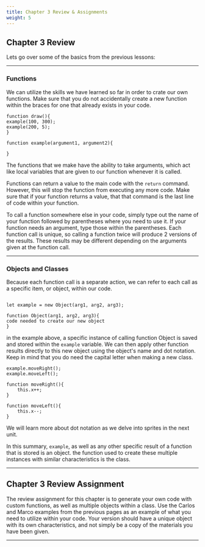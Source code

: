 ```yaml
---
title: Chapter 3 Review & Assignments
weight: 5
---
```

## Chapter 3 Review

Lets go over some of the basics from the previous lessons:

---

### Functions

We can utilize the skills we have learned so far in order to crate our own functions. Make sure that you do not accidentally create a new function within the braces for one that already exists in your code.

```
function draw(){
example(100, 300);
example(200, 5);
}

function example(argument1, argument2){

}
```

The functions that we make have the ability to take arguments, which act like local variables that are given to our function whenever it is called.

Functions can return a value to the main code with the `return` command. However, this will stop the function from executing any more code. Make sure that if your function returns a value, that that command is the last line of code within your function.

To call a function somewhere else in your code, simply type out the name of your function followed by parentheses where you need to use it. If your function needs an argument, type those within the parentheses. Each function call is unique, so calling a function twice will produce 2 versions of the results. These results may be different depending on the arguments given at the function call.

---

### Objects and Classes

Because each function call is a separate action, we can refer to each call as a specific item, or object, within our code.

```

let example = new Object(arg1, arg2, arg3);

function Object(arg1, arg2, arg3){
code needed to create our new object
}
```

in the example above, a specific instance of calling function Object is saved and stored within the `example` variable. We can then apply other function results directly to this new object using the object's name and dot notation. Keep in mind that you do need the capital letter when making a new class.

```
example.moveRight();
example.moveLeft();

function moveRight(){
    this.x++;
}

function moveLeft(){
    this.x--;
}
```

We will learn more about dot notation as we delve into sprites in the next unit.

In this summary, `example`, as well as any other specific result of a function that is stored is an object. the function used to create these multiple instances with similar characteristics is the class.

---

## Chapter 3 Review Assignment

The review assignment for this chapter is to generate your own code with custom functions, as well as multiple objects within a class. Use the Carlos and Marco examples from the previous pages as an example of what you need to utilize within your code. Your version should have a unique object with its own characteristics, and not simply be a copy of the materials you have been given.

---
